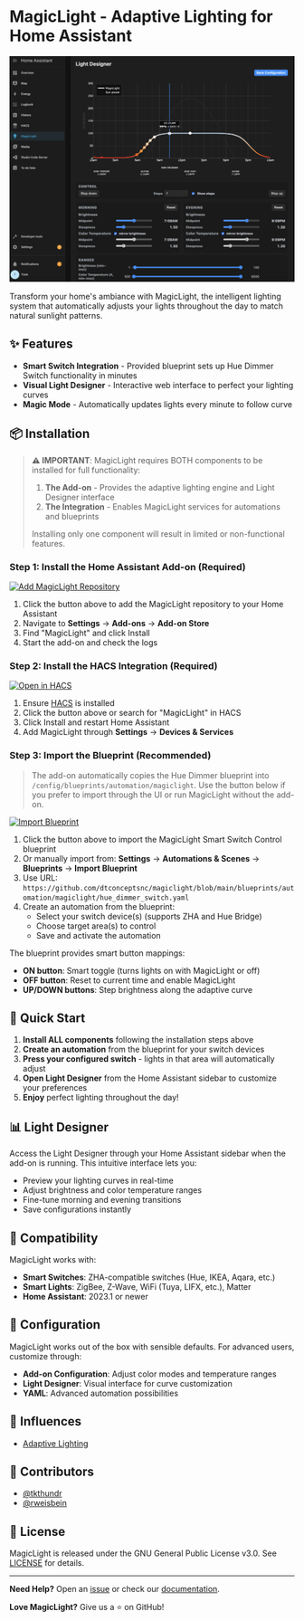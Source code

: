 # MagicLight - Adaptive Lighting for Home Assistant

![MagicLight Light Designer](.github/assets/designer.png)

Transform your home's ambiance with MagicLight, the intelligent lighting system that automatically adjusts your lights throughout the day to match natural sunlight patterns.

## ✨ Features

- **Smart Switch Integration** - Provided blueprint sets up Hue Dimmer Switch functionality in minutes
- **Visual Light Designer** - Interactive web interface to perfect your lighting curves
- **Magic Mode** - Automatically updates lights every minute to follow curve

## 📦 Installation

> **⚠️ IMPORTANT**: MagicLight requires BOTH components to be installed for full functionality:
> 1. **The Add-on** - Provides the adaptive lighting engine and Light Designer interface
> 2. **The Integration** - Enables MagicLight services for automations and blueprints
>
> Installing only one component will result in limited or non-functional features.

### Step 1: Install the Home Assistant Add-on (Required)

[![Add MagicLight Repository](https://my.home-assistant.io/badges/supervisor_add_addon_repository.svg)](https://my.home-assistant.io/redirect/supervisor_add_addon_repository/?repository_url=https%3A%2F%2Fgithub.com%2Fdtconceptsnc%2Fmagiclight)

1. Click the button above to add the MagicLight repository to your Home Assistant
2. Navigate to **Settings** → **Add-ons** → **Add-on Store**
3. Find "MagicLight" and click Install
4. Start the add-on and check the logs

### Step 2: Install the HACS Integration (Required)

[![Open in HACS](https://my.home-assistant.io/badges/hacs_repository.svg)](https://my.home-assistant.io/redirect/hacs_repository/?owner=dtconceptsnc&repository=magiclight&category=integration)

1. Ensure [HACS](https://hacs.xyz/) is installed
2. Click the button above or search for "MagicLight" in HACS
3. Click Install and restart Home Assistant
4. Add MagicLight through **Settings** → **Devices & Services**

### Step 3: Import the Blueprint (Recommended)

> The add-on automatically copies the Hue Dimmer blueprint into `/config/blueprints/automation/magiclight`. Use the button below if you prefer to import through the UI or run MagicLight without the add-on.

[![Import Blueprint](https://my.home-assistant.io/badges/blueprint_import.svg)](https://my.home-assistant.io/redirect/blueprint_import/?blueprint_url=https%3A%2F%2Fgithub.com%2Fdtconceptsnc%2Fmagiclight%2Fblob%2Fmain%2Fblueprints%2Fautomation%2Fmagiclight%2Fhue_dimmer_switch.yaml)

1. Click the button above to import the MagicLight Smart Switch Control blueprint
2. Or manually import from: **Settings** → **Automations & Scenes** → **Blueprints** → **Import Blueprint**
3. Use URL: `https://github.com/dtconceptsnc/magiclight/blob/main/blueprints/automation/magiclight/hue_dimmer_switch.yaml`
4. Create an automation from the blueprint:
   - Select your switch device(s) (supports ZHA and Hue Bridge)
   - Choose target area(s) to control
   - Save and activate the automation

The blueprint provides smart button mappings:
- **ON button**: Smart toggle (turns lights on with MagicLight or off)
- **OFF button**: Reset to current time and enable MagicLight
- **UP/DOWN buttons**: Step brightness along the adaptive curve

## 🚀 Quick Start

1. **Install ALL components** following the installation steps above
2. **Create an automation** from the blueprint for your switch devices
3. **Press your configured switch** - lights in that area will automatically adjust
4. **Open Light Designer** from the Home Assistant sidebar to customize your preferences
5. **Enjoy** perfect lighting throughout the day!

## 📊 Light Designer

Access the Light Designer through your Home Assistant sidebar when the add-on is running. This intuitive interface lets you:

- Preview your lighting curves in real-time
- Adjust brightness and color temperature ranges
- Fine-tune morning and evening transitions
- Save configurations instantly

## 🔧 Compatibility

MagicLight works with:
- **Smart Switches**: ZHA-compatible switches (Hue, IKEA, Aqara, etc.)
- **Smart Lights**: ZigBee, Z-Wave, WiFi (Tuya, LIFX, etc.), Matter
- **Home Assistant**: 2023.1 or newer

## 📝 Configuration

MagicLight works out of the box with sensible defaults. For advanced users, customize through:

- **Add-on Configuration**: Adjust color modes and temperature ranges
- **Light Designer**: Visual interface for curve customization
- **YAML**: Advanced automation possibilities

## 🙏 Influences

- [Adaptive Lighting](https://github.com/basnijholt/adaptive-lighting)

## 👥 Contributors

- [@tkthundr](https://github.com/tkthundr)
- [@rweisbein](https://github.com/rweisbein)

## 📄 License

MagicLight is released under the GNU General Public License v3.0. See [LICENSE](LICENSE) for details.

---

**Need Help?** Open an [issue](https://github.com/dtconceptsnc/magiclight/issues) or check our [documentation](https://github.com/dtconceptsnc/magiclight/wiki).

**Love MagicLight?** Give us a ⭐ on GitHub!
